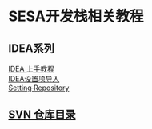 # SESA开发栈相关教程

## IDEA系列

[IDEA 上手教程](idea/IDEA 'IDEA 上手教程')  
[IDEA设置项导入](idea/importSetting 'IDEA设置项导入')  
~~[Setting Repository](idea/settingRepository '同步设置')~~

## [SVN 仓库目录](SVNPATH 'SVN 仓库目录')
